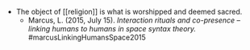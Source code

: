 - The object of [[religion]] is what is worshipped and deemed sacred.
	- Marcus, L. (2015, July 15). _Interaction rituals and co-presence – linking humans to humans in space syntax theory._ #marcusLinkingHumansSpace2015